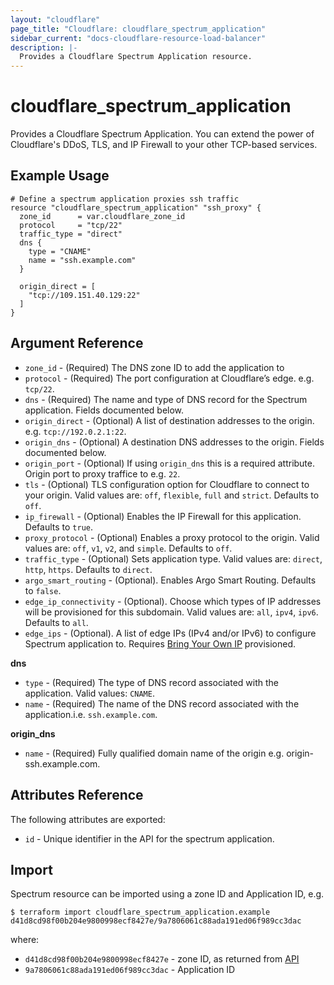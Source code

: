 ```yaml
---
layout: "cloudflare"
page_title: "Cloudflare: cloudflare_spectrum_application"
sidebar_current: "docs-cloudflare-resource-load-balancer"
description: |-
  Provides a Cloudflare Spectrum Application resource.
---
```


# cloudflare_spectrum_application

Provides a Cloudflare Spectrum Application. You can extend the power of Cloudflare's DDoS, TLS, and IP Firewall to your other TCP-based services.

## Example Usage

```hcl
# Define a spectrum application proxies ssh traffic
resource "cloudflare_spectrum_application" "ssh_proxy" {
  zone_id      = var.cloudflare_zone_id
  protocol     = "tcp/22"
  traffic_type = "direct"
  dns {
    type = "CNAME"
    name = "ssh.example.com"
  }

  origin_direct = [
    "tcp://109.151.40.129:22"
  ]
}
```

## Argument Reference

* `zone_id` - (Required) The DNS zone ID to add the application to
* `protocol`  - (Required) The port configuration at Cloudflare’s edge. e.g. `tcp/22`.
* `dns` - (Required) The name and type of DNS record for the Spectrum application. Fields documented below.
* `origin_direct` - (Optional) A list of destination addresses to the origin. e.g. `tcp://192.0.2.1:22`.
* `origin_dns` - (Optional) A destination DNS addresses to the origin. Fields documented below.
* `origin_port` - (Optional) If using `origin_dns` this is a required attribute. Origin port to proxy traffice to e.g. `22`.
* `tls` - (Optional) TLS configuration option for Cloudflare to connect to your origin. Valid values are: `off`, `flexible`, `full` and `strict`. Defaults to `off`.
* `ip_firewall` - (Optional) Enables the IP Firewall for this application. Defaults to `true`.
* `proxy_protocol` - (Optional) Enables a proxy protocol to the origin. Valid values are: `off`, `v1`, `v2`, and `simple`. Defaults to `off`.
* `traffic_type` - (Optional) Sets application type. Valid values are: `direct`, `http`, `https`.  Defaults to `direct`.
* `argo_smart_routing` - (Optional). Enables Argo Smart Routing. Defaults to `false`.
* `edge_ip_connectivity` - (Optional). Choose which types of IP addresses will be provisioned for this subdomain. Valid values are: `all`, `ipv4`, `ipv6`. Defaults to `all`.
* `edge_ips` - (Optional). A list of edge IPs (IPv4 and/or IPv6) to configure Spectrum application to. Requires [Bring Your Own IP](https://developers.cloudflare.com/spectrum/getting-started/byoip/) provisioned.

**dns**

* `type` - (Required) The type of DNS record associated with the application. Valid values: `CNAME`.
* `name` - (Required) The name of the DNS record associated with the application.i.e. `ssh.example.com`.

**origin_dns**

* `name` - (Required) Fully qualified domain name of the origin e.g. origin-ssh.example.com.

## Attributes Reference

The following attributes are exported:

* `id` - Unique identifier in the API for the spectrum application.

## Import

Spectrum resource can be imported using a zone ID and Application ID, e.g.

```
$ terraform import cloudflare_spectrum_application.example d41d8cd98f00b204e9800998ecf8427e/9a7806061c88ada191ed06f989cc3dac
```

where:

* `d41d8cd98f00b204e9800998ecf8427e` - zone ID, as returned from [API](https://api.cloudflare.com/#zone-list-zones)
* `9a7806061c88ada191ed06f989cc3dac` - Application ID
